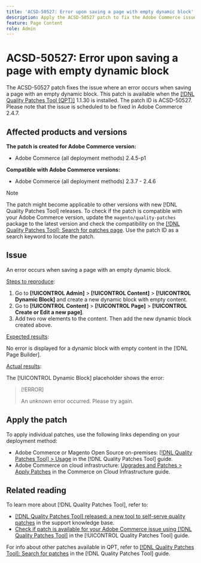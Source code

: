 ```yaml
---
title: 'ACSD-50527: Error upon saving a page with empty dynamic block'
description: Apply the ACSD-50527 patch to fix the Adobe Commerce issue where an error occurs when saving a page with an empty dynamic block.
feature: Page Content
role: Admin
---
```

# ACSD-50527: Error upon saving a page with empty dynamic block

The ACSD-50527 patch fixes the issue where an error occurs when saving a page with an empty dynamic block. This patch is available when the [[!DNL Quality Patches Tool (QPT)]](https://experienceleague.adobe.com/en/docs/commerce-knowledge-base/kb/announcements/commerce-announcements/magento-quality-patches-released-new-tool-to-self-serve-quality-patches) 1.1.30 is installed. The patch ID is ACSD-50527. Please note that the issue is scheduled to be fixed in Adobe Commerce 2.4.7.

## Affected products and versions

**The patch is created for Adobe Commerce version:**

* Adobe Commerce (all deployment methods) 2.4.5-p1

**Compatible with Adobe Commerce versions:**

* Adobe Commerce (all deployment methods) 2.3.7 - 2.4.6

>[!NOTE]
>
>The patch might become applicable to other versions with new [!DNL Quality Patches Tool] releases. To check if the patch is compatible with your Adobe Commerce version, update the `magento/quality-patches` package to the latest version and check the compatibility on the [[!DNL Quality Patches Tool]: Search for patches page](https://experienceleague.adobe.com/tools/commerce-quality-patches/index.html). Use the patch ID as a search keyword to locate the patch.

## Issue

An error occurs when saving a page with an empty dynamic block.

<u>Steps to reproduce</u>:

1. Go to **[!UICONTROL Admin]** > **[!UICONTROL Content]** > **[!UICONTROL Dynamic Block]** and create a new dynamic block with empty content.
1. Go to **[!UICONTROL Content]** > **[!UICONTROL Page]** > **[!UICONTROL Create or Edit a new page]**.
1. Add two row elements to the content. Then add the new dynamic block created above.

<u>Expected results</u>:

No error is displayed for a dynamic block with empty content in the [!DNL Page Builder].

<u>Actual results</u>:

The [!UICONTROL Dynamic Block] placeholder shows the error: 

>[!ERROR]
>
>An unknown error occurred. Please try again.

## Apply the patch

To apply individual patches, use the following links depending on your deployment method:

* Adobe Commerce or Magento Open Source on-premises: [[!DNL Quality Patches Tool] > Usage](https://experienceleague.adobe.com/docs/commerce-operations/tools/quality-patches-tool/usage.html) in the [!DNL Quality Patches Tool] guide.
* Adobe Commerce on cloud infrastructure: [Upgrades and Patches > Apply Patches](https://experienceleague.adobe.com/docs/commerce-cloud-service/user-guide/develop/upgrade/apply-patches.html) in the Commerce on Cloud Infrastructure guide.

## Related reading

To learn more about [!DNL Quality Patches Tool], refer to:

* [[!DNL Quality Patches Tool] released: a new tool to self-serve quality patches](https://experienceleague.adobe.com/en/docs/commerce-knowledge-base/kb/announcements/commerce-announcements/magento-quality-patches-released-new-tool-to-self-serve-quality-patches) in the support knowledge base.
* [Check if patch is available for your Adobe Commerce issue using [!DNL Quality Patches Tool]](/help/tools/quality-patches-tool/patches-available-in-qpt/check-patch-for-magento-issue-with-magento-quality-patches.md) in the [!UICONTROL Quality Patches Tool] guide.


For info about other patches available in QPT, refer to [[!DNL Quality Patches Tool]: Search for patches](https://experienceleague.adobe.com/tools/commerce-quality-patches/index.html) in the [!DNL Quality Patches Tool] guide.
